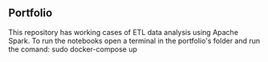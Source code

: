 ## Portfolio
This repository has working cases of ETL data analysis using Apache Spark.
To run the notebooks open a terminal in the portfolio's folder and run the comand: 
sudo docker-compose up
